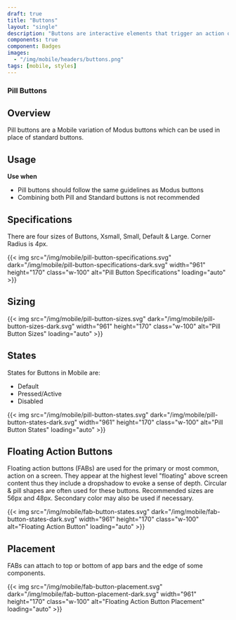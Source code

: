 ```yaml
---
draft: true
title: "Buttons"
layout: "single"
description: "Buttons are interactive elements that trigger an action or an event."
components: true
component: Badges
images:
  - "/img/mobile/headers/buttons.png"
tags: [mobile, styles]
---
```

### Pill Buttons

## Overview

Pill buttons are a Mobile variation of Modus buttons which can be used in place of standard buttons.

## Usage

**Use when**

- Pill buttons should follow the same guidelines as Modus buttons
- Combining both Pill and Standard buttons is not recommended

## Specifications

There are four sizes of Buttons, Xsmall, Small, Default & Large. Corner Radius is 4px.

{{< img src="/img/mobile/pill-button-specifications.svg" dark="/img/mobile/pill-button-specifications-dark.svg" width="961" height="170" class="w-100" alt="Pill Button Specifications" loading="auto" >}}

## Sizing

{{< img src="/img/mobile/pill-button-sizes.svg" dark="/img/mobile/pill-button-sizes-dark.svg" width="961" height="170" class="w-100" alt="Pill Button Sizes" loading="auto" >}}

## States

States for Buttons in Mobile are:
- Default
- Pressed/Active
- Disabled

{{< img src="/img/mobile/pill-button-states.svg" dark="/img/mobile/pill-button-states-dark.svg" width="961" height="170" class="w-100" alt="Pill Button States" loading="auto" >}}

## Floating Action Buttons

Floating action buttons (FABs) are used for the primary or most common, action on a screen.  They appear at the highest level "floating" above screen content thus they include a dropshadow to evoke a sense of depth. Circular & pill shapes are often used for these buttons. Recommended sizes are 56px and 48px. Secondary color may also be used if necessary.

{{< img src="/img/mobile/fab-button-states.svg" dark="/img/mobile/fab-button-states-dark.svg" width="961" height="170" class="w-100" alt="Floating Action Button" loading="auto" >}}

## Placement

FABs can attach to top or bottom of app bars and the edge of some components.

{{< img src="/img/mobile/fab-button-placement.svg" dark="/img/mobile/fab-button-placement-dark.svg" width="961" height="170" class="w-100" alt="Floating Action Button Placement" loading="auto" >}}
